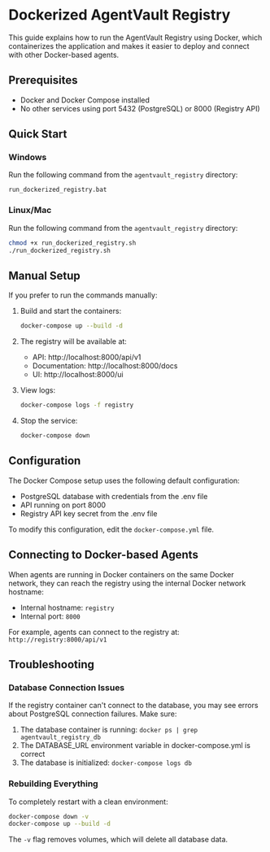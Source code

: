 # Dockerized AgentVault Registry

This guide explains how to run the AgentVault Registry using Docker, which containerizes the application and makes it easier to deploy and connect with other Docker-based agents.

## Prerequisites

- Docker and Docker Compose installed
- No other services using port 5432 (PostgreSQL) or 8000 (Registry API)

## Quick Start

### Windows

Run the following command from the `agentvault_registry` directory:

```
run_dockerized_registry.bat
```

### Linux/Mac

Run the following command from the `agentvault_registry` directory:

```bash
chmod +x run_dockerized_registry.sh
./run_dockerized_registry.sh
```

## Manual Setup

If you prefer to run the commands manually:

1. Build and start the containers:
   ```bash
   docker-compose up --build -d
   ```

2. The registry will be available at:
   - API: http://localhost:8000/api/v1
   - Documentation: http://localhost:8000/docs
   - UI: http://localhost:8000/ui

3. View logs:
   ```bash
   docker-compose logs -f registry
   ```

4. Stop the service:
   ```bash
   docker-compose down
   ```

## Configuration

The Docker Compose setup uses the following default configuration:

- PostgreSQL database with credentials from the .env file
- API running on port 8000
- Registry API key secret from the .env file

To modify this configuration, edit the `docker-compose.yml` file.

## Connecting to Docker-based Agents

When agents are running in Docker containers on the same Docker network, they can reach the registry using the internal Docker network hostname:

- Internal hostname: `registry`
- Internal port: `8000`

For example, agents can connect to the registry at: `http://registry:8000/api/v1`

## Troubleshooting

### Database Connection Issues

If the registry container can't connect to the database, you may see errors about PostgreSQL connection failures. Make sure:

1. The database container is running: `docker ps | grep agentvault_registry_db`
2. The DATABASE_URL environment variable in docker-compose.yml is correct
3. The database is initialized: `docker-compose logs db`

### Rebuilding Everything

To completely restart with a clean environment:

```bash
docker-compose down -v
docker-compose up --build -d
```

The `-v` flag removes volumes, which will delete all database data.
